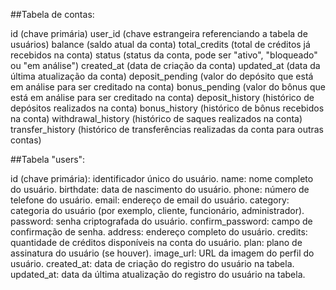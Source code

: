 ##Tabela de contas:

id (chave primária)
user_id (chave estrangeira referenciando a tabela de usuários)
balance (saldo atual da conta)
total_credits (total de créditos já recebidos na conta)
status (status da conta, pode ser "ativo", "bloqueado" ou "em análise")
created_at (data de criação da conta)
updated_at (data da última atualização da conta)
deposit_pending (valor do depósito que está em análise para ser creditado na conta)
bonus_pending (valor do bônus que está em análise para ser creditado na conta)
deposit_history (histórico de depósitos realizados na conta)
bonus_history (histórico de bônus recebidos na conta)
withdrawal_history (histórico de saques realizados na conta)
transfer_history (histórico de transferências realizadas da conta para outras contas)

##Tabela "users":

id (chave primária): identificador único do usuário.
name: nome completo do usuário.
birthdate: data de nascimento do usuário.
phone: número de telefone do usuário.
email: endereço de email do usuário.
category: categoria do usuário (por exemplo, cliente, funcionário, administrador).
password: senha criptografada do usuário.
confirm_password: campo de confirmação de senha.
address: endereço completo do usuário.
credits: quantidade de créditos disponíveis na conta do usuário.
plan: plano de assinatura do usuário (se houver).
image_url: URL da imagem do perfil do usuário.
created_at: data de criação do registro do usuário na tabela.
updated_at: data da última atualização do registro do usuário na tabela.